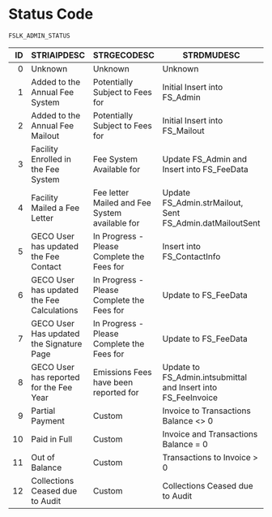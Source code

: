 # Status Code

`FSLK_ADMIN_STATUS`

|  ID | STRIAIPDESC                                | STRGECODESC                                    | STRDMUDESC                                                    |
| --: | ------------------------------------------ | ---------------------------------------------- | ------------------------------------------------------------- |
|   0 | Unknown                                    | Unknown                                        | Unknown                                                       |
|   1 | Added to the Annual Fee System             | Potentially Subject to Fees for                | Initial Insert into FS_Admin                                  |
|   2 | Added to the Annual Fee Mailout            | Potentially Subject to Fees for                | Initial Insert into FS_Mailout                                |
|   3 | Facility Enrolled in the Fee System        | Fee System Available for                       | Update FS_Admin and Insert into FS_FeeData                    |
|   4 | Facility Mailed a Fee Letter               | Fee letter Mailed and Fee System available for | Update FS_Admin.strMailout, Sent FS_Admin.datMailoutSent      |
|   5 | GECO User has updated the Fee Contact      | In Progress - Please Complete the Fees for     | Insert into FS_ContactInfo                                    |
|   6 | GECO User has updated the Fee Calculations | In Progress - Please Complete the Fees for     | Update to FS_FeeData                                          |
|   7 | GECO User Has updated the Signature Page   | In Progress - Please Complete the Fees for     | Update to FS_FeeData                                          |
|   8 | GECO User has reported for the Fee Year    | Emissions Fees have been reported for          | Update to FS_Admin.intsubmittal and Insert into FS_FeeInvoice |
|   9 | Partial Payment                            | Custom                                         | Invoice to Transactions Balance <> 0                          |
|  10 | Paid in Full                               | Custom                                         | Invoice and Transactions Balance = 0                          |
|  11 | Out of Balance                             | Custom                                         | Transactions to Invoice > 0                                   |
|  12 | Collections Ceased due to Audit            | Custom                                         | Collections Ceased due to Audit                               |

